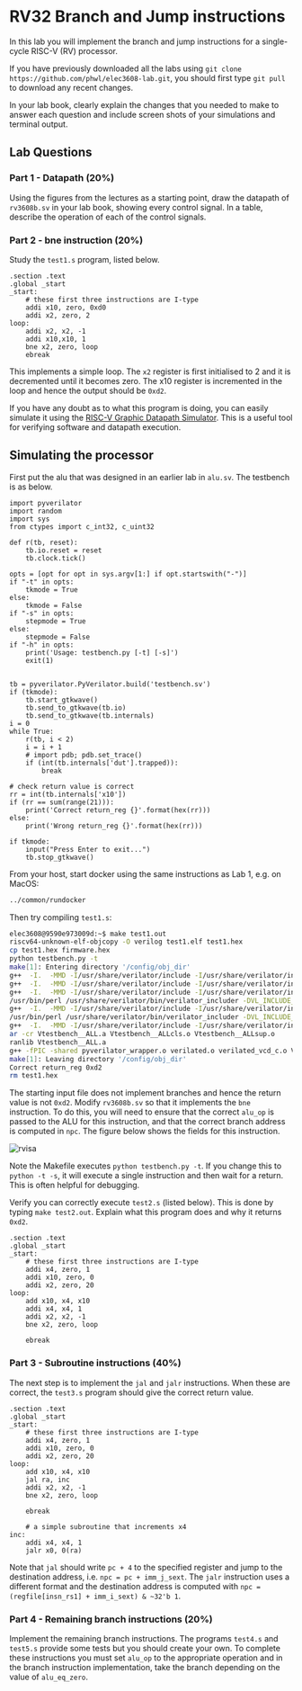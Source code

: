# RV32 Branch and Jump instructions

In this lab you will implement the branch and jump instructions for
a single-cycle RISC-V (RV) processor.

If you have previously downloaded all the labs using ```git clone https://github.com/phwl/elec3608-lab.git```, you should first type ```git pull``` to download any recent changes.

In your lab book, clearly explain the changes that you needed to make
to answer each question and include screen shots of your simulations
and terminal output.

## Lab Questions
### Part 1 - Datapath (20%)
Using the figures from the lectures as a starting point, draw the datapath of ```rv3608b.sv``` in your lab book, showing every control signal. In a table, describe the operation of each of the control signals.

### Part 2 - bne instruction (20%) 
Study the ```test1.s``` program, listed below. 

```assembly
.section .text
.global _start
_start:
    # these first three instructions are I-type
    addi x10, zero, 0xd0
    addi x2, zero, 2
loop:
    addi x2, x2, -1
    addi x10,x10, 1
    bne x2, zero, loop
    ebreak
```
This implements a simple loop. The ```x2``` register is first initialised
to 2 and it is decremented until it becomes zero. The x10 register is
incremented in the loop and hence the output should be ```0xd2```.

If you have any doubt as to what this program is doing, you can easily
simulate it using the [RISC-V Graphic Datapath Simulator](https://jesse-r-s-hines.github.io/RISC-V-Graphical-Datapath-Simulator/). This is a useful
tool for verifying software and datapath execution.

## Simulating the processor
First put the alu that was designed in an earlier lab in ```alu.sv```.
The testbench is as below.
```python3
import pyverilator
import random
import sys
from ctypes import c_int32, c_uint32

def r(tb, reset):
    tb.io.reset = reset
    tb.clock.tick()

opts = [opt for opt in sys.argv[1:] if opt.startswith("-")]
if "-t" in opts:
    tkmode = True
else:
    tkmode = False
if "-s" in opts:
    stepmode = True
else:
    stepmode = False
if "-h" in opts:
    print('Usage: testbench.py [-t] [-s]')
    exit(1)


tb = pyverilator.PyVerilator.build('testbench.sv')
if (tkmode):
    tb.start_gtkwave()
    tb.send_to_gtkwave(tb.io)
    tb.send_to_gtkwave(tb.internals)
i = 0
while True:
    r(tb, i < 2)
    i = i + 1
    # import pdb; pdb.set_trace()
    if (int(tb.internals['dut'].trapped)):
        break

# check return value is correct
rr = int(tb.internals['x10'])
if (rr == sum(range(21))):
    print('Correct return_reg {}'.format(hex(rr))) 
else:
    print('Wrong return_reg {}'.format(hex(rr)))

if tkmode:
    input("Press Enter to exit...")
    tb.stop_gtkwave()

```
From your host, start docker using the same instructions as Lab 1, e.g. on MacOS:

```bash
../common/rundocker
```

Then try compiling ```test1.s```:
```bash
elec3608@9590e973009d:~$ make test1.out 
riscv64-unknown-elf-objcopy -O verilog test1.elf test1.hex
cp test1.hex firmware.hex
python testbench.py -t
make[1]: Entering directory '/config/obj_dir'
g++  -I.  -MMD -I/usr/share/verilator/include -I/usr/share/verilator/include/vltstd -DVM_COVERAGE=0 -DVM_SC=0 -DVM_TRACE=1 -faligned-new -fcf-protection=none -Wno-bool-operation -Wno-sign-compare -Wno-uninitialized -Wno-unused-but-set-variable -Wno-unused-parameter -Wno-unused-variable -Wno-shadow     -fPIC -shared --std=c++11 -DVL_USER_FINISH   -c -o pyverilator_wrapper.o ../obj_dir/pyverilator_wrapper.cpp
g++  -I.  -MMD -I/usr/share/verilator/include -I/usr/share/verilator/include/vltstd -DVM_COVERAGE=0 -DVM_SC=0 -DVM_TRACE=1 -faligned-new -fcf-protection=none -Wno-bool-operation -Wno-sign-compare -Wno-uninitialized -Wno-unused-but-set-variable -Wno-unused-parameter -Wno-unused-variable -Wno-shadow     -fPIC -shared --std=c++11 -DVL_USER_FINISH   -c -o verilated.o /usr/share/verilator/include/verilated.cpp
g++  -I.  -MMD -I/usr/share/verilator/include -I/usr/share/verilator/include/vltstd -DVM_COVERAGE=0 -DVM_SC=0 -DVM_TRACE=1 -faligned-new -fcf-protection=none -Wno-bool-operation -Wno-sign-compare -Wno-uninitialized -Wno-unused-but-set-variable -Wno-unused-parameter -Wno-unused-variable -Wno-shadow     -fPIC -shared --std=c++11 -DVL_USER_FINISH   -c -o verilated_vcd_c.o /usr/share/verilator/include/verilated_vcd_c.cpp
/usr/bin/perl /usr/share/verilator/bin/verilator_includer -DVL_INCLUDE_OPT=include Vtestbench.cpp > Vtestbench__ALLcls.cpp
g++  -I.  -MMD -I/usr/share/verilator/include -I/usr/share/verilator/include/vltstd -DVM_COVERAGE=0 -DVM_SC=0 -DVM_TRACE=1 -faligned-new -fcf-protection=none -Wno-bool-operation -Wno-sign-compare -Wno-uninitialized -Wno-unused-but-set-variable -Wno-unused-parameter -Wno-unused-variable -Wno-shadow     -fPIC -shared --std=c++11 -DVL_USER_FINISH   -c -o Vtestbench__ALLcls.o Vtestbench__ALLcls.cpp
/usr/bin/perl /usr/share/verilator/bin/verilator_includer -DVL_INCLUDE_OPT=include Vtestbench__Trace.cpp Vtestbench__Syms.cpp Vtestbench__Trace__Slow.cpp > Vtestbench__ALLsup.cpp
g++  -I.  -MMD -I/usr/share/verilator/include -I/usr/share/verilator/include/vltstd -DVM_COVERAGE=0 -DVM_SC=0 -DVM_TRACE=1 -faligned-new -fcf-protection=none -Wno-bool-operation -Wno-sign-compare -Wno-uninitialized -Wno-unused-but-set-variable -Wno-unused-parameter -Wno-unused-variable -Wno-shadow     -fPIC -shared --std=c++11 -DVL_USER_FINISH   -c -o Vtestbench__ALLsup.o Vtestbench__ALLsup.cpp
ar -cr Vtestbench__ALL.a Vtestbench__ALLcls.o Vtestbench__ALLsup.o
ranlib Vtestbench__ALL.a
g++ -fPIC -shared pyverilator_wrapper.o verilated.o verilated_vcd_c.o Vtestbench__ALL.a    -o Vtestbench -lm -lstdc++ 
make[1]: Leaving directory '/config/obj_dir'
Correct return_reg 0xd2
rm test1.hex
```

The starting input file does not implement branches and hence the
return value is not ```0xd2```.  Modify ```rv3608b.sv``` so that
it implements the ```bne``` instruction. To do this, you will need to
ensure that the correct ```alu_op``` is passed to the ALU for this
instruction, and that the correct branch address is computed in 
```npc```. The figure below shows the fields for this instruction.

![rvisa](rvisa.png "rvisa")

Note the Makefile executes ```python testbench.py -t```. If you change this to ```python -t -s```, it will execute a single instruction and then wait for a return. This is often helpful for debugging.

Verify you can correctly execute ```test2.s``` (listed below). This is done by
typing ```make test2.out```. Explain what this program does and
why it returns ```0xd2```.

```assembly
.section .text
.global _start
_start:
    # these first three instructions are I-type
    addi x4, zero, 1
    addi x10, zero, 0
    addi x2, zero, 20
loop:
    add x10, x4, x10
    addi x4, x4, 1
    addi x2, x2, -1
    bne x2, zero, loop
    
    ebreak
```

### Part 3 - Subroutine instructions (40%) 
The next step is to implement the ```jal``` and ```jalr``` instructions.
When these are correct, the ```test3.s``` program should give the 
correct return value.
```assembly
.section .text
.global _start
_start:
    # these first three instructions are I-type
    addi x4, zero, 1
    addi x10, zero, 0
    addi x2, zero, 20
loop:
    add x10, x4, x10
    jal ra, inc
    addi x2, x2, -1
    bne x2, zero, loop

    ebreak

    # a simple subroutine that increments x4
inc:    
    addi x4, x4, 1
    jalr x0, 0(ra)
```

Note that ```jal``` should write ```pc + 4``` to the specified register
and jump to the destination address, i.e. ```npc = pc + imm_j_sext```. 
The ```jalr``` instruction uses a different format and the
destination address is computed with ```npc = (regfile[insn_rs1] + imm_i_sext) & ~32'b 1```.

### Part 4 - Remaining branch instructions (20%) 
Implement the remaining branch instructions. The programs ```test4.s```
and ```test5.s``` provide some tests but you should create your
own. To complete these instructions you must set ```alu_op``` 
to the appropriate operation and in the branch instruction implementation,
take the branch depending on the value of ```alu_eq_zero```. 
